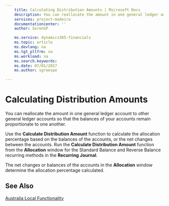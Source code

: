 ```yaml
---
    title: Calculating Distribution Amounts | Microsoft Docs
    description: You can reallocate the amount in one general ledger account to other general ledger accounts so that the balances of your accounts remain proportionate to one another.
    services: project-madeira
    documentationcenter: ''
    author: SorenGP

    ms.service: dynamics365-financials
    ms.topic: article
    ms.devlang: na
    ms.tgt_pltfrm: na
    ms.workload: na
    ms.search.keywords:
    ms.date: 07/01/2017
    ms.author: sgroespe

---
```

# Calculating Distribution Amounts
You can reallocate the amount in one general ledger account to other general ledger accounts so that the balances of your accounts remain proportionate to one another.  
  
 Use the **Calculate Distribution Amount** function to calculate the allocation percentage based on the balances of the accounts, or the net changes between the accounts. Run the **Calculate Distribution Amount** function from the **Allocation** window for the Standard Balance and Reverse Balance recurring methods in the **Recurring Journal**.  
  
 The net changes or balances of the accounts in the **Allocation** window determine the allocation percentage calculated.  
  
## See Also  
 [Australia Local Functionality](australia-local-functionality.md)